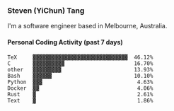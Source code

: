 ### Steven (YiChun) Tang

I'm a software engineer based in Melbourne, Australia.

#### Personal Coding Activity (past 7 days)
```
TeX     ▓▓▓▓▓▓▓▓▓▓▓▓▓▓▓▓▓▓▓▓▓▓▓▓▓▓▓▓▓▓  46.12%
C       ▓▓▓▓▓▓▓▓▓▓                      16.70%
other   ▓▓▓▓▓▓▓▓▓                       13.93%
Bash    ▓▓▓▓▓▓                          10.10%
Python  ▓▓▓                              4.63%
Docker  ▓▓                               4.06%
Rust    ▓                                2.61%
Text    ▓                                1.86%
```
